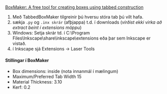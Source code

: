 [BoxMaker: A free tool for creating boxes using tabbed construction](https://github.com/paulh-rnd/TabbedBoxMaker)
1. Með TabbedBoxMaker tilgreinir þú hversu stóra tab þú vilt hafa.
1. sækja `.py` og `.inx skrár` (afþjappa) t.d. í downloads (_virðist ekki virka  að extract beint í extensions möppu_)
1. Windows: Setja skrár td. í C:\Program Files\Inkscape\share\inkscape\extensions eða þar sem Inkscape er vistað.
1. í Inkscape sjá Extensions -> Laser Tools

#### Stillingar í BoxMaker
* Box dimensions: inside (nota innanmál í mælingum)
* Maximum/Preferred Tab Width 15
* Material Thickness: 3.10
* Kerf: 0.2



